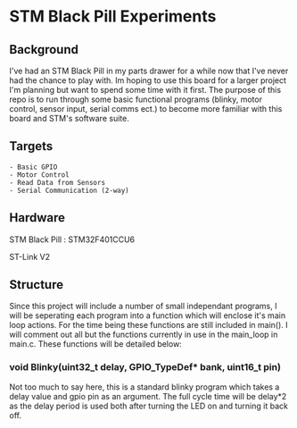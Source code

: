 # STM Black Pill Experiments

## Background

I've had an STM Black Pill in my parts drawer for a while now that I've never had the chance to play with. Im hoping to use this board for a larger project I'm planning but want to spend some time with it first. The purpose of this repo is to run through some basic functional programs (blinky, motor control, sensor input, serial comms ect.) to become more familiar with this board and STM's software suite.

## Targets

    - Basic GPIO 
    - Motor Control
    - Read Data from Sensors
    - Serial Communication (2-way)

## Hardware

STM Black Pill : STM32F401CCU6

ST-Link V2

## Structure

Since this project will include a number of small independant programs, I will be seperating each program into a function which will enclose it's main loop actions. For the time being these functions are still included in main(). I will comment out all but the functions currently in use in the main_loop in main.c. These functions will be detailed below:

### void Blinky(uint32_t delay, GPIO_TypeDef* bank, uint16_t pin)

Not too much to say here, this is a standard blinky program which takes a delay value and gpio pin as an argument. The full cycle time will be delay*2 as the delay period is used both after turning the LED on and turning it back off.



